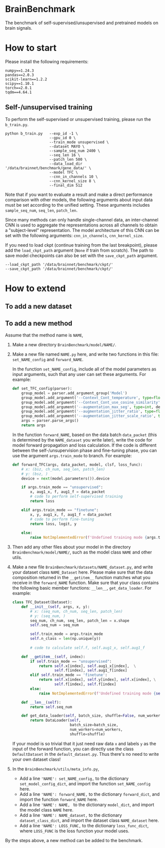 # BrainBenchmark
The benchmark of self-supervised/unsupervised and pretrained models on brain signals. 

# How to start

Please install the following requirements:
```
numpy==1.24.3
pandas==2.0.3
scikit-learn==1.2.2
scipy==1.10.1
torch==2.0.1
tqdm==4.64.1
```

## Self-/unsupervised training

To perform the self-supervised or unsupervised training, please run the `b_train.py`. 
```
python b_train.py   --exp_id -1 \
                    --gpu_id 0 \
                    --train_mode unsupervised \
                    --dataset MAYO \
                    --sample_seq_num 2400 \
                    --seq_len 16 \
                    --patch_len 500 \
                    --data_load_dir '/data/brainnet/benchmark/gene_data/' \
                    --model TFC \ 
                    --cnn_in_channels 10 \
                    --cnn_kernel_size 8 \
                    --final_dim 512
```
Note that if you want to evaluate a result and make a direct performance comparison with other models, the following arguments about input data must be set according to the unified setting. These arguments includes `sample_seq_num`, `seq_len`, `patch_len`. 

Since many methods can only handle single-channel data, an inter-channel CNN is used to aggregate the representations across all channels to obtain a "subject-level" representation. The model architecture of this CNN can be set with the following arguments: `cnn_in_channels`, `cnn_kernel_size`. 

If you need to load ckpt (continue training from the last breakpoint), please add the `load_ckpt_path` argument (`None` if train from scratch). The path to save model checkpoints can also be set with the `save_ckpt_path` argument. 
```
--load_ckpt_path '/data/brainnet/benchmark/ckpt/' 
--save_ckpt_path '/data/brainnet/benchmark/ckpt/' 
```


# How to extend

## To add a new dataset

## To add a new method

Assume that the method name is `NAME`, 

1. Make a new directory `BrainBenchmark/model/NAME/`. 

2. Make a new file named `NAME.py` here, and write two functions in this file: `set_NAME_config` and `forward_NAME`. 

   In the function `set_NAME_config`, include all of the model parameters as input arguments, such that any user can set these arguments. For example: 

   ```python
   def set_TFC_config(parser):
       group_model = parser.add_argument_group('Model')
       group_model.add_argument('--Context_Cont_temperature', type=float, default=0.2)
       group_model.add_argument('--Context_Cont_use_cosine_similarity', action='store_false')
       group_model.add_argument('--augmentation_max_seg', type=int, default=12)
       group_model.add_argument('--augmentation_jitter_ratio', type=float, default=2)
       group_model.add_argument('--augmentation_jitter_scale_ratio', type=float, default=1.5)
       args = parser.parse_args()
       return args
   ```

   In the function `forward_NAME`, based on the data batch `data_packet` (this is determined by the `NAME_dataset` you write later), write the code for model forward propagation and loss calculation. If the code is different between the self-/unsupervision phase and fine-tuning phase, you can use the argument `args.train_mode`  to branch. For example:

   ```python
   def forward_TFC(args, data_packet, model, clsf, loss_func):
       # x: (bsz, ch_num, seq_len, patch_len)
       # y: (bsz, )
       device = next(model.parameters()).device
   
       if args.train_mode == "unsupervised":
           x, aug1_x, f, aug1_f = data_packet
           # code to perform self-supervised training
           return loss
   
       elif args.train_mode == "finetune":
           x, y, aug1_x, f, aug1_f = data_packet
           # code to perform fine-tuning
           return loss, logit, y
         
       else:
           raise NotImplementedError(f'Undefined training mode {args.train_mode}')
   ```

3. Then add any other files about your model in the directory `BrainBenchmark/model/NAME/`, such as the model class `NAME` and other utils. 

4. Make a new file `BrainBenchmark/datasets/NAME_dataset.py`, and write your dataset class `NAME_Dataset` here. Please make sure that the data composition returned in the `__getitem__` function matches what you receive in the `forward_NAME` function. Make sure that your class contains the following basic member functions: `__len__`, `get_data_loader`. For example: 

   ```python
   class TFC_Dataset(Dataset):
       def __init__(self, args, x, y):
           # x: (seq_num, ch_num, seq_len, patch_len)
           # y: (seq_num, )
           seq_num, ch_num, seq_len, patch_len = x.shape
           self.seq_num = seq_num
   
           self.train_mode = args.train_mode
           self.n_class = len(np.unique(y))
   				
           # code to calculate self.f, self.aug1_x, self.aug1_f
   
       def __getitem__(self, index):
           if self.train_mode == "unsupervised":
               return self.x[index], self.aug1_x[index],  \
                      self.f[index], self.aug1_f[index]
           elif self.train_mode == 'finetune':
               return self.x[index], self.y[index], self.x[index], \
                      self.f[index], self.f[index]
           else:
               raise NotImplementedError(f'Undefined training mode {self.train_mode}')
   
       def __len__(self):
           return self.seq_num
   
       def get_data_loader(self, batch_size, shuffle=False, num_workers=0):
           return DataLoader(self,
                             batch_size=batch_size,
                             num_workers=num_workers,
                             shuffle=shuffle)
   ```

   If your model is so trivial that it just need raw data `x` and labels `y` as the input of the forward function, you can directly use the class `DefaultDataset` in the `default_dataset.py`. Thus there's no need to write your own dataset class!

5. In the `BrainBenchmark/utils/meta_info.py`, 

   - Add a line `'NAME': set_NAME_config,` to the dictionary `set_model_config_dict`, and import the function `set_NAME_config` here. 
   - Add a line `'NAME': forward_NAME,` to the dictionary `forward_dict`, and import the function `forward_NAME` here. 
   - Add a line `'NAME': NAME, ` to the dictionary `model_dict`, and import the model class `NAME` here. 
   - Add a line `'NAME': NAME_dataset,` to the dictionary `dataset_class_dict`, and import the dataset class `NAME_dataset` here. 
   - Add a line `'NAME': LOSS_FUNC,` to the dictionary `loss_func_dict`, where `LOSS_FUNC` is the loss function your model uses. 

By the steps above, a new method can be added to the benchmark. 



